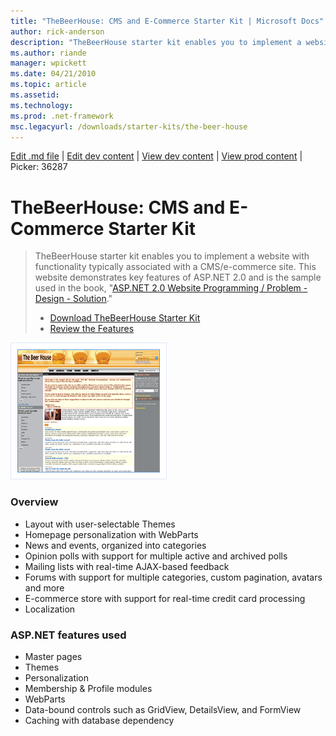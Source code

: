 ```yaml
---
title: "TheBeerHouse: CMS and E-Commerce Starter Kit | Microsoft Docs"
author: rick-anderson
description: "TheBeerHouse starter kit enables you to implement a website with functionality typically associated with a CMS/e-commerce site. This website demonstrates key..."
ms.author: riande
manager: wpickett
ms.date: 04/21/2010
ms.topic: article
ms.assetid: 
ms.technology: 
ms.prod: .net-framework
msc.legacyurl: /downloads/starter-kits/the-beer-house
---
```

[Edit .md file](C:\Projects\msc\dev\Msc.Www\Web.ASP\App_Data\github\downloads\starter-kits\the-beer-house.md) | [Edit dev content](http://www.aspdev.net/umbraco#/content/content/edit/36287) | [View dev content](http://docs.aspdev.net/tutorials/downloads/starter-kits/the-beer-house.html) | [View prod content](http://www.asp.net/downloads/starter-kits/the-beer-house) | Picker: 36287

TheBeerHouse: CMS and E-Commerce Starter Kit
====================
> TheBeerHouse starter kit enables you to implement a website with functionality typically associated with a CMS/e-commerce site. This website demonstrates key features of ASP.NET 2.0 and is the sample used in the book, "[ASP.NET 2.0 Website Programming / Problem - Design - Solution](https://www.amazon.com/gp/product/0764584642?ie=UTF8&amp;tag=aspnettelligent-20&amp;linkCode=as2&amp;camp=1789&amp;creative=9325&amp;creativeASIN=0764584642)."
> 
> - [Download TheBeerHouse Starter Kit](http://www.codeplex.com/TheBeerHouse/Release/ProjectReleases.aspx)
> - [Review the Features](http://www.codeplex.com/Wiki/View.aspx?ProjectName=TheBeerHouse)


![TheBeerHouse Starter Kit](the-beer-house/_static/image1.png)


### Overview

- Layout with user-selectable Themes
- Homepage personalization with WebParts
- News and events, organized into categories
- Opinion polls with support for multiple active and archived polls
- Mailing lists with real-time AJAX-based feedback
- Forums with support for multiple categories, custom pagination, avatars and more
- E-commerce store with support for real-time credit card processing
- Localization

### ASP.NET features used

- Master pages
- Themes
- Personalization
- Membership &amp; Profile modules
- WebParts
- Data-bound controls such as GridView, DetailsView, and FormView
- Caching with database dependency